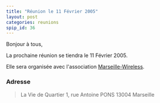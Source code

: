 ```yaml
---
title: "Réunion le 11 Février 2005"
layout: post
categories: reunions
spip_id: 36
---
```

Bonjour à tous,

La prochaine réunion se tiendra le 11 Février 2005.

Elle sera organisée avec l'association [Marseille-Wireless](http://marseille-wireless.org/).

### Adresse ###

> La Vie de Quartier
> 1, rue Antoine PONS
> 13004 Marseille
